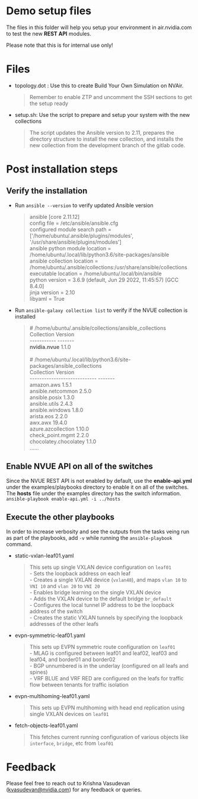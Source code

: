 # Demo setup files

The files in this folder will help you setup your environment in air.nvidia.com to test the new **REST API** modules.

Please note that this is for internal use only!

# Files

- topology.dot : Use this to create Build Your Own Simulation on NVAir.
	> Remember to enable ZTP and uncomment the SSH sections to get the setup ready
- setup.sh: Use the script to prepare and setup your system with the new collections
	> The script updates the Ansible version to 2.11, prepares the directory structure to install the new collection, and installs the new collection from the development branch of the gitlab code.

# Post installation steps

## Verify the installation

 - Run `ansible --version` to verify updated Ansible version
	 > ansible [core 2.11.12] <br>
  config file = /etc/ansible/ansible.cfg<br>
  configured module search path = ['/home/ubuntu/.ansible/plugins/modules', '/usr/share/ansible/plugins/modules'] <br>
  ansible python module location = /home/ubuntu/.local/lib/python3.6/site-packages/ansible <br>
  ansible collection location = /home/ubuntu/.ansible/collections:/usr/share/ansible/collections <br>
  executable location = /home/ubuntu/.local/bin/ansible <br>
  python version = 3.6.9 (default, Jun 29 2022, 11:45:57) [GCC 8.4.0] <br>
  jinja version = 2.10 <br>
  libyaml = True <br>
  - Run `ansible-galaxy collection list` to verify if the NVUE collection is installed
	  > \# /home/ubuntu/.ansible/collections/ansible_collections <br>
Collection  Version <br>
\----------- ------- <br>
**nvidia.nvue** 1.1.0 <br>
\
\# /home/ubuntu/.local/lib/python3.6/site-packages/ansible_collections <br>
Collection                    Version <br>
\---------------------------- ------- <br>
amazon.aws                    1.5.1 <br>
ansible.netcommon             2.5.0 <br>
ansible.posix                 1.3.0 <br>
ansible.utils                 2.4.3 <br>
ansible.windows               1.8.0 <br>
arista.eos                    2.2.0 <br>
awx.awx                       19.4.0 <br>
azure.azcollection            1.10.0 <br>
check_point.mgmt              2.2.0 <br>
chocolatey.chocolatey         1.1.0 <br>
......

## Enable NVUE API on all of the switches

Since the NVUE REST API is not enabled by default, use the **enable-api.yml** under the examples/playbooks directory to enable it on all of the switches. The **hosts** file under the examples directory has the switch information. <br>
`ansible-playbook enable-api.yml -i ../hosts`

## Execute the other playbooks
In order to increase verbosity and see the outputs from the tasks veing run as part of the playbooks, add `-v` while running the `ansible-playbook` command.
- static-vxlan-leaf01.yaml
	> This sets up single VXLAN device configuration on `leaf01` <br>
		-   Sets the loopback address on each leaf <br>
		-   Creates a single VXLAN device (`vxlan48`), and maps `vlan 10` to `VNI 10` and `vlan 20` to `VNI 20` <br>
		-   Enables bridge learning on the single VXLAN device <br>
		-   Adds the VXLAN device to the default bridge `br_default` <br>
		-   Configures the local tunnel IP address to be the loopback address of the switch <br>
		-   Creates the static VXLAN tunnels by specifying the loopback addresses of the other leafs
- evpn-symmetric-leaf01.yaml
	> This sets up EVPN symmetric route configuration on `leaf01` <br>
		-  MLAG is configured between leaf01 and leaf02, leaf03 and leaf04, and border01 and border02 <br>
		-   BGP unnumbered is in the underlay (configured on all leafs and spines) <br>
		-   VRF BLUE and VRF RED are configured on the leafs for traffic flow between tenants for traffic isolation <br>
- evpn-multihoming-leaf01.yaml 
	> This sets up EVPN multihoming with head end replication using single VXLAN devices on `leaf01`
- fetch-objects-leaf01.yaml
	> This fetches current running configuration of various objects like `interface`, `bridge`, etc from `leaf01`


# Feedback
Please feel free to reach out to Krishna Vasudevan (kvasudevan@nvidia.com) for any feedback or queries.

